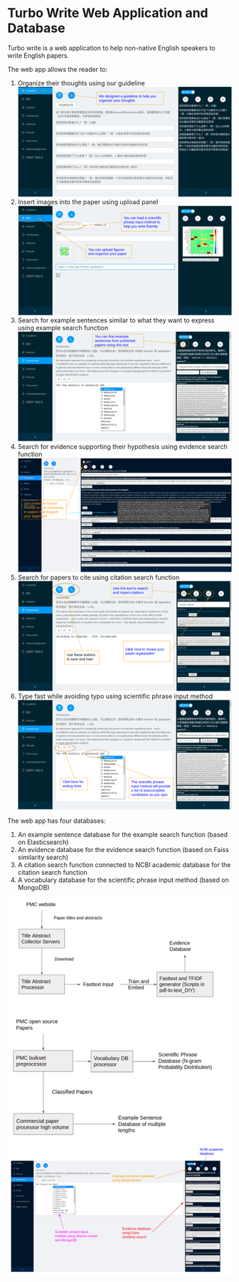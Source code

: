 # Turbo Write Web Application and Database
Turbo write is a web application to help non-native English speakers to write English papers. 

The web app allows the reader to:

1. Organize their thoughts using our guideline ![alt text](https://github.com/homosapien-lcy/turbo_write_app_and_database/blob/main/webapp_demo_images/Guideline_demo.png?raw=true)
2. Insert images into the paper using upload panel![alt text](https://github.com/homosapien-lcy/turbo_write_app_and_database/blob/main/webapp_demo_images/Image_demo.png?raw=true)
3. Search for example sentences similar to what they want to express using example search function![alt text](https://github.com/homosapien-lcy/turbo_write_app_and_database/blob/main/webapp_demo_images/Sentence_example_demo.png?raw=true)
4. Search for evidence supporting their hypothesis using evidence search function![alt text](https://github.com/homosapien-lcy/turbo_write_app_and_database/blob/main/webapp_demo_images/Evidence_demo.png?raw=true)
5. Search for papers to cite using citation search function![alt text](https://github.com/homosapien-lcy/turbo_write_app_and_database/blob/main/webapp_demo_images/Citation_demo.png?raw=true)
6. Type fast while avoiding typo using scientific phrase input method![alt text](https://github.com/homosapien-lcy/turbo_write_app_and_database/blob/main/webapp_demo_images/Input_method_demo.png?raw=true)

The web app has four databases:

1. An example sentence database for the example search function (based on Elasticsearch)
2. An evidence database for the evidence search function (based on Faiss similarity search)
3. A citation search function connected to NCBI academic database for the citation search function
4. A vocabulary database for the scientific phrase input method (based on MongoDB) 

![alt text](https://github.com/homosapien-lcy/turbo_write_app_and_database/blob/main/database_demo_images/database_diagram_1.png?raw=true)
![alt text](https://github.com/homosapien-lcy/turbo_write_app_and_database/blob/main/database_demo_images/database_diagram_2.png?raw=true)
![alt text](https://github.com/homosapien-lcy/turbo_write_app_and_database/blob/main/database_demo_images/database_usage_illustration.png?raw=true)

